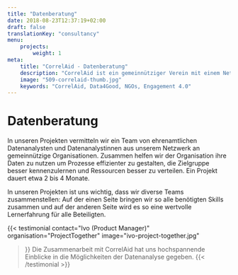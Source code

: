 ```yaml
---
title: "Datenberatung"
date: 2018-08-23T12:37:19+02:00
draft: false
translationKey: "consultancy"
menu: 
    projects:
        weight: 1
meta:
    title: "CorrelAid - Datenberatung"
    description: "CorrelAid ist ein gemeinnütziger Verein mit einem Netzwerk von 650 ehrenamtlichen DatenanalystInnen."
    image: "509-correlaid-thumb.jpg"
    keywords: "CorrelAid, Data4Good, NGOs, Engagement 4.0"
---
```


# Datenberatung

In unseren Projekten vermitteln wir ein Team von ehrenamtlichen Datenanalysten und Datenanalystinnen aus unserem Netzwerk an gemeinnützige Organisationen. Zusammen helfen wir der Organisation ihre Daten zu nutzen um Prozesse effizienter zu gestalten, die Zielgruppe besser kennenzulernen und Ressourcen besser zu verteilen. Ein Projekt dauert etwa 2 bis 4 Monate.

In unseren Projekten ist uns wichtig, dass wir diverse Teams zusammenstellen: Auf der einen Seite bringen wir so alle benötigten Skills zusammen und auf der anderen Seite wird es so eine wertvolle Lernerfahrung für alle Beteiligten.

{{< testimonial 
    contact="Ivo (Product Manager)"
    organisation="ProjectTogether"
    image="ivo-project-together.jpg"
>}}
    Die Zusammenarbeit mit CorrelAid hat uns hochspannende Einblicke in die Möglichkeiten der Datenanalyse gegeben.
{{< /testimonial >}}